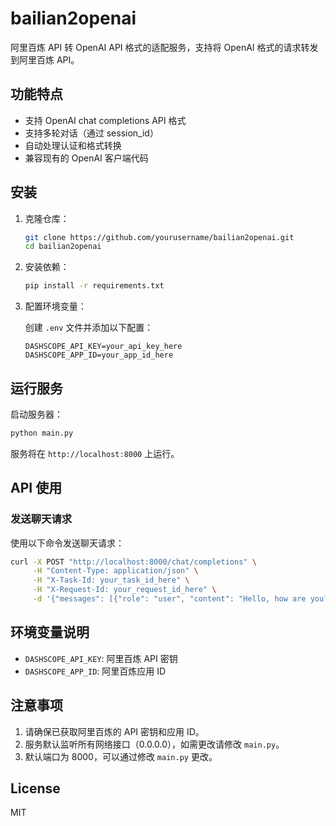 # bailian2openai

阿里百炼 API 转 OpenAI API 格式的适配服务，支持将 OpenAI 格式的请求转发到阿里百炼 API。

## 功能特点

- 支持 OpenAI chat completions API 格式
- 支持多轮对话（通过 session_id）
- 自动处理认证和格式转换
- 兼容现有的 OpenAI 客户端代码

## 安装

1. 克隆仓库：

   ```bash
   git clone https://github.com/yourusername/bailian2openai.git
   cd bailian2openai
   ```

2. 安装依赖：

   ```bash
   pip install -r requirements.txt
   ```

3. 配置环境变量：

   创建 `.env` 文件并添加以下配置：

   ```plaintext
   DASHSCOPE_API_KEY=your_api_key_here
   DASHSCOPE_APP_ID=your_app_id_here
   ```

## 运行服务

启动服务器：

```bash
python main.py
```

服务将在 `http://localhost:8000` 上运行。

## API 使用

### 发送聊天请求

使用以下命令发送聊天请求：

```bash
curl -X POST "http://localhost:8000/chat/completions" \
     -H "Content-Type: application/json" \
     -H "X-Task-Id: your_task_id_here" \
     -H "X-Request-Id: your_request_id_here" \
     -d '{"messages": [{"role": "user", "content": "Hello, how are you?"}]}'
```



## 环境变量说明

- `DASHSCOPE_API_KEY`: 阿里百炼 API 密钥
- `DASHSCOPE_APP_ID`: 阿里百炼应用 ID

## 注意事项

1. 请确保已获取阿里百炼的 API 密钥和应用 ID。
2. 服务默认监听所有网络接口（0.0.0.0），如需更改请修改 `main.py`。
3. 默认端口为 8000，可以通过修改 `main.py` 更改。

## License

MIT
